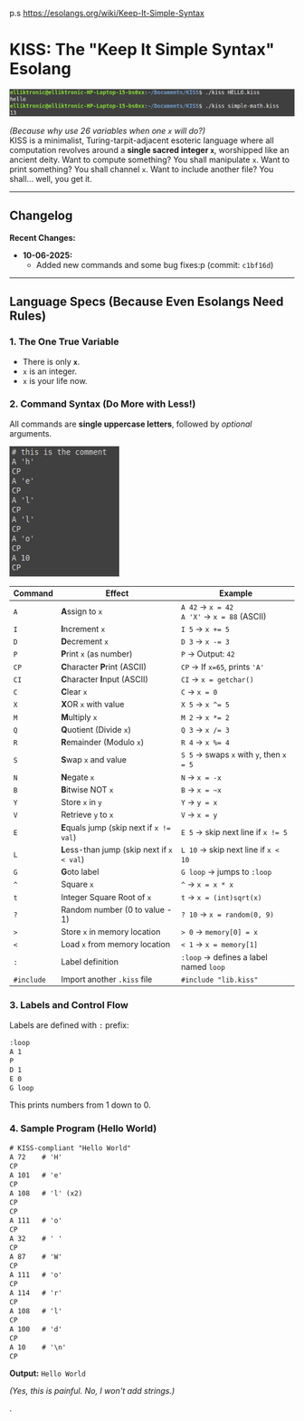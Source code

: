 p.s https://esolangs.org/wiki/Keep-It-Simple-Syntax

# **KISS: The "Keep It Simple Syntax" Esolang** 
![screenshot](https://github.com/elrt/KISS-lang/blob/20c13b8220e37171ba0fded7e8745d203699ad5e/screenshots/2025-06-08_19-08.png)

*(Because why use 26 variables when one `x` will do?)*  
KISS is a minimalist, Turing-tarpit-adjacent esoteric language where all computation revolves around a **single sacred integer `x`**, worshipped like an ancient deity. Want to compute something? You shall manipulate `x`. Want to print something? You shall channel `x`. Want to include another file? You shall... well, you get it.

---
## Changelog

**Recent Changes:**

*   **10-06-2025:**
    *   Added new commands and some bug fixes:p (commit: `c1bf16d`)
      
 

---
## **Language Specs (Because Even Esolangs Need Rules)**  

### **1. The One True Variable**  
- There is only **`x`**.  
- `x` is an integer.  
- `x` is your life now.  

### **2. Command Syntax (Do More with Less!)**  
All commands are **single uppercase letters**, followed by *optional* arguments.  

![screenshot](https://github.com/elrt/KISS-lang/blob/b94a79762733243ec9be9a9e00c1bb8128e3115a/screenshots/2025-06-08_19-29.png)

| Command | Effect | Example |
|---------|--------|---------|
| `A` | **A**ssign to `x` | `A 42` → `x = 42` <br> `A 'X'` → `x = 88` (ASCII) |
| `I` | **I**ncrement `x` | `I 5` → `x += 5` |
| `D` | **D**ecrement `x` | `D 3` → `x -= 3` |
| `P` | **P**rint `x` (as number) | `P` → Output: `42` |
| `CP` | **C**haracter **P**rint (ASCII) | `CP` → If `x=65`, prints `'A'` |
| `CI` | **C**haracter **I**nput (ASCII) | `CI` → `x = getchar()` |
| `C` | **C**lear `x` | `C` → `x = 0` |
| `X` | **X**OR `x` with value | `X 5` → `x ^= 5` |
| `M` | **M**ultiply `x` | `M 2` → `x *= 2` |
| `Q` | **Q**uotient (Divide `x`) | `Q 3` → `x /= 3` |
| `R` | **R**emainder (Modulo `x`) | `R 4` → `x %= 4` |
| `S` | **S**wap `x` and value | `S 5` → swaps `x` with `y`, then `x = 5` |
| `N` | **N**egate `x` | `N` → `x = -x` |
| `B` | **B**itwise NOT `x` | `B` → `x = ~x` |
| `Y` | Store `x` in `y` | `Y` → `y = x` |
| `V` | Retrieve `y` to `x` | `V` → `x = y` |
| `E` | **E**quals jump (skip next if `x != val`) | `E 5` → skip next line if `x != 5` |
| `L` | **L**ess-than jump (skip next if `x < val`) | `L 10` → skip next line if `x < 10` |
| `G` | **G**oto label | `G loop` → jumps to `:loop` |
| `^` | Square `x` | `^` → `x = x * x` |
| `t` | Integer Square Root of `x` | `t` → `x = (int)sqrt(x)` |
| `?` | Random number (0 to value - 1) | `? 10` → `x = random(0, 9)` |
| `>` | Store `x` in memory location | `> 0` → `memory[0] = x` |
| `<` | Load `x` from memory location | `< 1` → `x = memory[1]` |
| `:` | Label definition | `:loop` → defines a label named `loop` |
| `#include` | Import another `.kiss` file | `#include "lib.kiss"` |


### **3. Labels and Control Flow**  
Labels are defined with `:` prefix:  
```plaintext
:loop
A 1
P
D 1
E 0
G loop
```
This prints numbers from 1 down to 0.

### **4. Sample Program (Hello World)**  
```plaintext
# KISS-compliant "Hello World"
A 72    # 'H'
CP
A 101   # 'e'
CP
A 108   # 'l' (x2)
CP
CP
A 111   # 'o'
CP
A 32    # ' '
CP
A 87    # 'W'
CP
A 111   # 'o'
CP
A 114   # 'r'
CP
A 108   # 'l'
CP
A 100   # 'd'
CP
A 10    # '\n'
CP
```
**Output:** `Hello World`  

*(Yes, this is painful. No, I won't add strings.)*  


.
